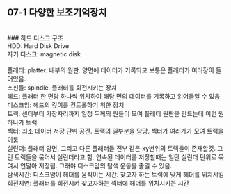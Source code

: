 ## 07-1 다양한 보조기억장치<br>
<br>
### 하드 디스크 구조<br>
HDD: Hard Disk Drive<br>
자기 디스크: magnetic disk <br>
<br>
플래터: platter. 내부의 원판. 양면에 데이터가 기록되고 보통은 플래터가 여러장이 들어있음.<br>
스핀들: spindle. 플래터를 회전시키는 장치<br>
헤드: 플래터 한 면당 하나씩 위치하여 해당 면의 데이터를 기록하고 읽어들일 수 있음<br>
디스크암: 헤드의 깊이를 컨트롤하기 위한 장치<br>
트랙: 센터부터 가장자리까지 일정 두께의 원들이 모여 플래터 원판을 만드는데 이런 원 하나가 트랙<br>
섹터: 최소 데이터 저장 단위 공간. 트랙의 일부분을 담당. 섹터가 여러개가 모여 트랙을 이룸<br>
실린더: 플래터 양면, 그리고 다른 플래터들 전부 같은 xy변위의 트랙들이 존재할것. 그런 트랙들을 묶어서 실린더라고 함. 연속된 데이터를 저장할때는 일단 실린더 단위로 묶여서 연달아 저장됨. 그래야 디스크암의 탐색 운동을 줄일 수 있음.<br>
탐색시간: 디스크암이 헤더를 움직이는 시간. 찾고자 하는 트랙에 맞게 헤더를 위치시킴 <br>
회전지연: 플래터를 회전시켜 찾고자하는 섹터에 헤더를 위치시키는 시간
